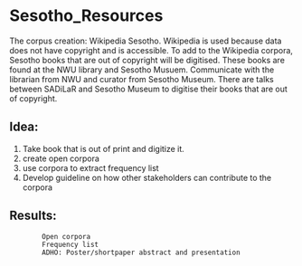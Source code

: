 # Sesotho_Resources
The corpus creation: Wikipedia Sesotho. Wikipedia is used because data does not have copyright and is accessible.
To add to the Wikipedia corpora, Sesotho books that are out of copyright will be digitised. These books are found at the NWU library and Sesotho Musuem. Communicate with the librarian from NWU and curator from Sesotho Museum. There are talks between SADiLaR and Sesotho Museum to digitise their books that are out of copyright.
## Idea:
  1) Take book that is out of print and digitize it.
  2) create open corpora
  3) use corpora to extract frequency list
  4) Develop guideline on how other stakeholders can contribute to the corpora
## Results: 
            Open corpora
            Frequency list
            ADHO: Poster/shortpaper abstract and presentation
            
            
